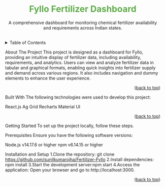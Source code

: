 <div id="top"></div> <div align="center"> <h1 style="color: #60AC4A;"> Fyllo Fertilizer Dashboard </h1> <p align="center"> A comprehensive dashboard for monitoring chemical fertilizer availability and requirements across Indian states. <br /> <br /> </p> </div>

<details> <summary>Table of Contents</summary> <ol> <li> <a href="#about-the-project">About The Project</a> <ul> <li><a href="#built-with">Built With</a></li> </ul> </li> <li> <a href="#getting-started">Getting Started</a> <ul> <li><a href="#prerequisites">Prerequisites</a></li> <li><a href="#installation">Installation</a></li> </ul> </li> </ol> </details>

About The Project
This project is designed as a dashboard for Fyllo, providing an intuitive display of fertilizer data, including availability, requirements, and analytics. Users can view and analyze fertilizer data in tabular and graphical formats, enabling quick insights into fertilizer supply and demand across various regions. It also includes navigation and dummy elements to enhance the user experience.

<p align="right">(<a href="#top">back to top</a>)</p>
Built With
The following technologies were used to develop this project:

React.js
Ag Grid
Recharts
Material UI
<p align="right">(<a href="#top">back to top</a>)</p>

Getting Started
To set up the project locally, follow these steps.

Prerequisites
Ensure you have the following software versions:

Node.js v14.17.6 or higher
npm v6.14.15 or higher

Installation and Setup
1.Clone the repository: git clone https://github.com/sunilkumarojha/Fertilizer-Fyllo
2.Install dependencies: npm install
3.Start the development server:npm start
4.Access the application: Open your browser and go to http://localhost:3000.

<p align="right">(<a href="#top">back to top</a>)</p>
